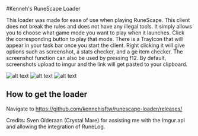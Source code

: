 #Kenneh's RuneScape Loader

This loader was made for ease of use when playing RuneScape. This client does not break the rules and does not have any illegal tools.
It simply allows you to choose what game mode you want to play when it launches. Click the corresponding button to play that mode.
There is a TrayIcon that will appear in your task bar once you start the client. Right clicking it will give options such as screenshot, a stats checker, and a ge item checker.
The screenshot function can also be used by pressing f12. By default, screenshots upload to imgur and the link will get pasted to your clipboard.

![alt text](http://i.imgur.com/rIlJjD7.jpg "")
![alt text](http://i.imgur.com/fO6dFSY.png "")
![alt text](http://i.imgur.com/H9qDyEj.png "")

## How to get the loader
Navigate to https://github.com/kennehisftw/runescape-loader/releases/

Credits:
Sven Olderaan (Crystal Mare) for assisting me with the Imgur api and allowing the integration of RuneLog.
